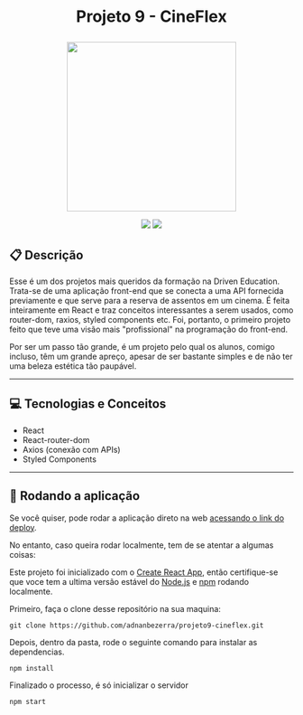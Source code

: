 # <p align = "center"> Projeto 9 - CineFlex </p>

<p align="center">
   <img src="https://notion-emojis.s3-us-west-2.amazonaws.com/prod/svg-twitter/1f39e-fe0f.svg" width="300px" />
</p>

<p align = "center">
   <img src="https://img.shields.io/badge/author-adnanbezerra-4dae71?style=flat-square" />
   <img src="https://img.shields.io/github/languages/count/adnanbezerra/projeto9-cineflex?color=4dae71&style=flat-square" />
</p>


##  :clipboard: Descrição

Esse é um dos projetos mais queridos da formação na Driven Education. Trata-se de uma aplicação front-end que se conecta a uma API fornecida previamente e que serve para a reserva de assentos em um cinema. É feita inteiramente em React e traz conceitos interessantes a serem usados, como router-dom, raxios, styled components etc. Foi, portanto, o primeiro projeto feito que teve uma visão mais "profissional" na programação do front-end.

Por ser um passo tão grande, é um projeto pelo qual os alunos, comigo incluso, têm um grande apreço, apesar de ser bastante simples e de não ter uma beleza estética tão paupável.

***

## :computer: Tecnologias e Conceitos

- React
- React-router-dom
- Axios (conexão com APIs)
- Styled Components
  
***

## 🏁 Rodando a aplicação

Se você quiser, pode rodar a aplicação direto na web [acessando o link do deploy](https://projeto9-cineflex-self.vercel.app/).

No entanto, caso queira rodar localmente, tem de se atentar a algumas coisas:

Este projeto foi inicializado com o [Create React App](https://github.com/facebook/create-react-app), então certifique-se que voce tem a ultima versão estável do [Node.js](https://nodejs.org/en/download/) e [npm](https://www.npmjs.com/) rodando localmente.

Primeiro, faça o clone desse repositório na sua maquina:

```
git clone https://github.com/adnanbezerra/projeto9-cineflex.git
```

Depois, dentro da pasta, rode o seguinte comando para instalar as dependencias.

```
npm install
```

Finalizado o processo, é só inicializar o servidor
```
npm start
```